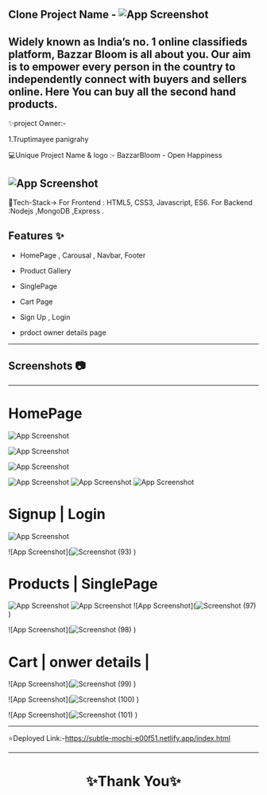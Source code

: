 ## Clone Project Name - ![App Screenshot](https://i.postimg.cc/Ssp3KYcd/Screenshot-86.png)

## Widely known as India’s no. 1 online classifieds platform, Bazzar Bloom is all about you. Our aim is to empower every person in the country to independently connect with buyers and sellers online. Here You can buy all the second hand products.

✨project Owner:-

1.Truptimayee panigrahy
<br>

💻Unique Project Name & logo :- BazzarBloom - Open Happiness

## ![App Screenshot](https://i.postimg.cc/fRFQfNvd/logo.png)

💫Tech-Stack->
For Frontend : HTML5, CSS3, Javascript, ES6.
For Backend :Nodejs ,MongoDB ,Express .



## Features ✨

- HomePage , Carousal , Navbar, Footer

- Product Gallery

- SinglePage

- Cart Page

- Sign Up , Login
- prdoct owner details page

---

## Screenshots 📷

---

# HomePage

![App Screenshot](https://i.postimg.cc/WbVnGbT4/Screenshot-87.png)

![App Screenshot](https://i.postimg.cc/T2ZKkRqx/Screenshot-89.png)

![App Screenshot](https://i.postimg.cc/fRDSqJrV/Screenshot-90.png)

![App Screenshot](https://i.postimg.cc/CKhySqYg/Screenshot-91.png)
![App Screenshot](https://i.postimg.cc/xd2mC9FY/Screenshot-2023-03-30-221239.png)
![App Screenshot](https://i.postimg.cc/DfP7kn1L/Screenshot-92.png)

# Signup | Login

![App Screenshot](https://i.postimg.cc/jjGs91SM/Screenshot-94.png)

![App Screenshot](![Screenshot (93)](https://user-images.githubusercontent.com/119392105/229988283-34169607-e2cf-4110-bbc1-fc6ae08370bb.png)
)

# Products | SinglePage

![App Screenshot](https://i.postimg.cc/pdPK9FdR/Screenshot-95.png)
![App Screenshot](https://i.postimg.cc/sgHZ20b9/Screenshot-96.png)
![App Screenshot](![Screenshot (97)](https://user-images.githubusercontent.com/119392105/229989695-cb1c159b-50c7-46a9-9295-3e92879c17f7.png)
)

![App Screenshot](![Screenshot (98)](https://user-images.githubusercontent.com/119392105/229989662-82d1561d-afc7-43b9-a9f2-109dfcbb3405.png)
)

# Cart | onwer details |

![App Screenshot](![Screenshot (99)](https://user-images.githubusercontent.com/119392105/229990772-441acbb3-bae1-441f-842d-56c6bb8708eb.png)
)

![App Screenshot](![Screenshot (100)](https://user-images.githubusercontent.com/119392105/229991383-91ea9ce3-a478-4bb2-a5e1-4c3f71b544a7.png)
)

![App Screenshot](![Screenshot (101)](https://user-images.githubusercontent.com/119392105/229991417-230cfeaa-5fc5-486b-b85b-fe18da3d99af.png)
)

---

⭐Deployed Link:-https://subtle-mochi-e00f51.netlify.app/index.html

---

<h1 align="center">✨Thank You✨</h1>
